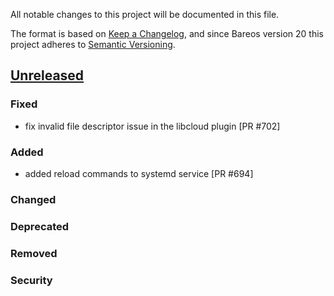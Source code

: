 All notable changes to this project will be documented in this file.

The format is based on [Keep a Changelog](https://keepachangelog.com/en/1.0.0/),
and since Bareos version 20 this project adheres to [Semantic Versioning](https://semver.org/spec/v2.0.0.html).

## [Unreleased]

### Fixed
- fix invalid file descriptor issue in the libcloud plugin [PR #702]

### Added
- added reload commands to systemd service [PR #694]

### Changed

### Deprecated

### Removed

### Security

[unreleased]: https://github.com/bareos/bareos/tree/master
